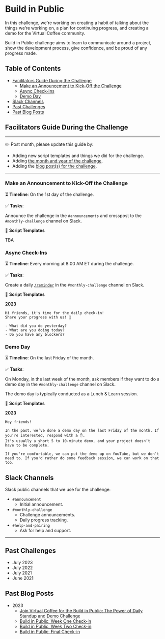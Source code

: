 # Build in Public

In this challenge, we're working on creating a habit of talking about the things we're working on, a plan for continuing progress, and creating a demo for the Virtual Coffee community.

Build in Public challenge aims to learn to communicate around a project, show the development process, give confidence, and be proud of any progress made.

## Table of Contents

- [Facilitators Guide During the Challenge](#facilitators-guide-during-the-challenge)
  - [Make an Announcement to Kick-Off the Challenge](#make-an-announcement-to-kick-off-the-challenge)
  - [Async Check-Ins](#async-check-ins)
  - [Demo Day](#demo-day)
- [Slack Channels](#slack-channels)
- [Past Challenges](#past-challenges)
- [Past Blog Posts](#past-blog-posts)

## Facilitators Guide During the Challenge

---

✏️ Post month, please update this guide by:

- Adding new script templates and things we did for the challenge.
- Adding [the month and year of the challenge](#past-challenges).
- Adding the [blog post(s) for the challenge](#past-blog-posts).

---

### Make an Announcement to Kick-Off the Challenge

⏳ **Timeline**: On the 1st day of the challenge.

✅ **Tasks**:

Announce the challenge in the `#announcements` and crosspost to the `#monthly-challenge` channel on Slack.

📃 **Script Templates**

TBA

### Async Check-Ins

⏳ **Timeline**: Every morning at 8:00 AM ET during the challenge.

✅ **Tasks**:

Create a daily [`/reminder`](https://slack.com/resources/using-slack/how-to-use-reminders-in-slack) in the `#monthly-challenge` channel on Slack.

📃 **Script Templates**

**2023**

```text
Hi friends, it's time for the daily check-in!
Share your progress with us! 🙌

- What did you do yesterday?
- What are you doing today?
- Do you have any blockers?
```

### Demo Day

⏳ **Timeline**: On the last Friday of the month.

✅ **Tasks**:

On Monday, in the last week of the month, ask members if they want to do a demo day in the `#monthly-challenge` channel on Slack.

The demo day is typically conducted as a Lunch & Learn session.

📃 **Script Templates**

**2023**

```text
Hey friends!

In the past, we’ve done a demo day on the last Friday of the month. If you’re interested, respond with a ✋.
It's usually a short 5 to 10-minute demo, and your project doesn’t have to be complete.

If you're comfortable, we can put the demo up on YouTube, but we don’t need to. If you'd rather do some feedback session, we can work on that too.
```

## Slack Channels

Slack public channels that we use for the challenge:

- `#announcement`
  - Initial announcement.
- `#monthly-challenge`
  - Challenge announcements.
  - Daily progress tracking.
- `#help-and-pairing`
  - Ask for help and support.

---

## Past Challenges

- July 2023
- July 2022
- July 2021
- June 2021

## Past Blog Posts

- 2023
  - [Join Virtual Coffee for the Build in Public: The Power of Daily Standup and Demo Challenge](https://dev.to/virtualcoffee/join-virtual-coffee-for-the-build-in-public-the-power-of-daily-standup-and-demo-challenge-35kb)
  - [Build in Public: Week One Check-in](https://dev.to/virtualcoffee/build-in-public-week-one-check-in-4dai)
  - [Build in Public: Week Two Check-in](https://dev.to/virtualcoffee/build-in-public-week-two-check-in-2jf5)
  - [Build in Public: Final Check-in](https://dev.to/virtualcoffee/build-in-public-final-check-in-eij)
